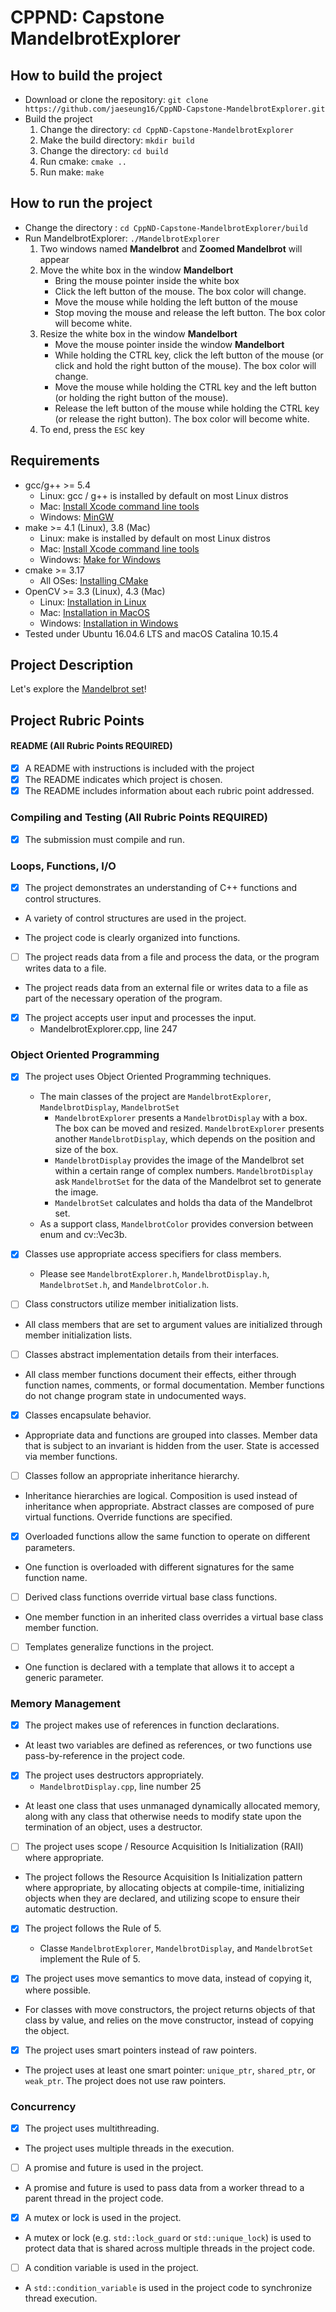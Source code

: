 # CPPND: Capstone MandelbrotExplorer

## How to build the project

- Download or clone the repository: `git clone https://github.com/jaeseung16/CppND-Capstone-MandelbrotExplorer.git`
- Build the project
  1. Change the directory: `cd CppND-Capstone-MandelbrotExplorer`
  2. Make the build directory: `mkdir build`
  3. Change the directory: `cd build`
  4. Run cmake: `cmake ..`
  5. Run make: `make`

## How to run the project
- Change the directory : `cd CppND-Capstone-MandelbrotExplorer/build`
- Run MandelbrotExplorer: `./MandelbrotExplorer`
  1. Two windows named **Mandelbrot** and **Zoomed Mandelbrot** will appear
  2. Move the white box in the window **Mandelbort**
     - Bring the mouse pointer inside the white box
     - Click the left button of the mouse. The box color will change.
     - Move the mouse while holding the left button of the mouse
     - Stop moving the mouse and release the left button. The box color will become white.
  3. Resize the white box in the window **Mandelbort**
     - Move the mouse pointer inside the window **Mandelbort**
     - While holding the CTRL key, click the left button of the mouse (or click and hold the right button of the mouse). The box color will change.
     - Move the mouse while holding the CTRL key and the left button (or holding the right button of the mouse).
     - Release the left button of the mouse while holding the CTRL key (or release the right button). The box color will become white.
  4. To end, press the `ESC` key

## Requirements 
- gcc/g++ >= 5.4
  - Linux: gcc / g++ is installed by default on most Linux distros
  - Mac: [Install Xcode command line tools](https://developer.apple.com/xcode/resources/)
  - Windows: [MinGW](http://www.mingw.org/)
- make >= 4.1 (Linux), 3.8 (Mac)
  - Linux: make is installed by default on most Linux distros
  - Mac: [Install Xcode command line tools](https://developer.apple.com/xcode/resources/)
  - Windows: [Make for Windows](http://gnuwin32.sourceforge.net/packages/make.htm)
- cmake >= 3.17
  - All OSes: [Installing CMake](https://cmake.org/install/)
- OpenCV >= 3.3 (Linux), 4.3 (Mac)
  - Linux: [Installation in Linux](https://docs.opencv.org/master/d7/d9f/tutorial_linux_install.html)
  - Mac: [Installation in MacOS](https://docs.opencv.org/master/d0/db2/tutorial_macos_install.html)
  - Windows: [Installation in Windows](https://docs.opencv.org/master/d3/d52/tutorial_windows_install.html)
- Tested under Ubuntu 16.04.6 LTS and macOS Catalina 10.15.4

## Project Description

Let's explore the [Mandelbrot set](https://en.wikipedia.org/wiki/Mandelbrot_set)!



## Project Rubric Points

#### README (All Rubric Points REQUIRED)
- [x] A README with instructions is included with the project
- [x] The README indicates which project is chosen.
- [x] The README includes information about each rubric point addressed.

### Compiling and Testing (All Rubric Points REQUIRED)
- [x] The submission must compile and run.

### Loops, Functions, I/O
- [x] The project demonstrates an understanding of C++ functions and control structures.

* A variety of control structures are used in the project.

* The project code is clearly organized into functions.

- [ ] The project reads data from a file and process the data, or the program writes data to a file.

* The project reads data from an external file or writes data to a file as part of the necessary operation of the program.

- [x] The project accepts user input and processes the input.
  - MandelbrotExplorer.cpp, line 247

### Object Oriented Programming

- [x] The project uses Object Oriented Programming techniques.
  - The main classes of the project are `MandelbrotExplorer`, `MandelbrotDisplay`, `MandelbrotSet`
    - `MandelbrotExplorer` presents a `MandelbrotDisplay` with a box. The box can be moved and resized. `MandelbrotExplorer` presents another `MandelbrotDisplay`, which depends on the position and size of the box.
    - `MandelbrotDisplay` provides the image of the Mandelbrot set within a certain range of complex numbers. `MandelbrotDisplay` ask `MandelbrotSet` for the data of the Mandelbrot set to generate the image.
    - `MandelbrotSet` calculates and holds tha data of the Mandelbrot set.
  - As a support class, `MandelbrotColor` provides conversion between enum and cv::Vec3b.

- [x] Classes use appropriate access specifiers for class members.
  - Please see `MandelbrotExplorer.h`, `MandelbrotDisplay.h`, `MandelbrotSet.h`, and `MandelbrotColor.h`.

- [ ] Class constructors utilize member initialization lists.

* All class members that are set to argument values are initialized through member initialization lists.

- [ ] Classes abstract implementation details from their interfaces.

* All class member functions document their effects, either through function names, comments, or formal documentation. Member functions do not change program state in undocumented ways.

- [x] Classes encapsulate behavior.

* Appropriate data and functions are grouped into classes. Member data that is subject to an invariant is hidden from the user. State is accessed via member functions.

- [ ] Classes follow an appropriate inheritance hierarchy.

* Inheritance hierarchies are logical. Composition is used instead of inheritance when appropriate. Abstract classes are composed of pure virtual functions. Override functions are specified.

- [x] Overloaded functions allow the same function to operate on different parameters.

* One function is overloaded with different signatures for the same function name.

- [ ] Derived class functions override virtual base class functions.

* One member function in an inherited class overrides a virtual base class member function.

- [ ] Templates generalize functions in the project.

* One function is declared with a template that allows it to accept a generic parameter.

### Memory Management

- [x] The project makes use of references in function declarations.

* At least two variables are defined as references, or two functions use pass-by-reference in the project code.

- [x] The project uses destructors appropriately.
  - `MandelbrotDisplay.cpp`, line number 25

* At least one class that uses unmanaged dynamically allocated memory, along with any class that otherwise needs to modify state upon the termination of an object, uses a destructor.

- [ ] The project uses scope / Resource Acquisition Is Initialization (RAII) where appropriate.

* The project follows the Resource Acquisition Is Initialization pattern where appropriate, by allocating objects at compile-time, initializing objects when they are declared, and utilizing scope to ensure their automatic destruction.

- [x] The project follows the Rule of 5.
  - Classe `MandelbrotExplorer`, `MandelbrotDisplay`, and `MandelbrotSet` implement the Rule of 5.

- [x] The project uses move semantics to move data, instead of copying it, where possible.

* For classes with move constructors, the project returns objects of that class by value, and relies on the move constructor, instead of copying the object.

- [x] The project uses smart pointers instead of raw pointers.

* The project uses at least one smart pointer: `unique_ptr`, `shared_ptr`, or `weak_ptr`. The project does not use raw pointers.

### Concurrency

- [x] The project uses multithreading.

* The project uses multiple threads in the execution.

- [ ] A promise and future is used in the project.

* A promise and future is used to pass data from a worker thread to a parent thread in the project code.

- [x] A mutex or lock is used in the project.

* A mutex or lock (e.g. `std::lock_guard` or `std::unique_lock`) is used to protect data that is shared across multiple threads in the project code.

- [ ] A condition variable is used in the project.

* A `std::condition_variable` is used in the project code to synchronize thread execution.

